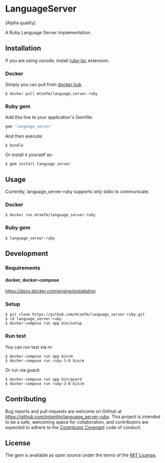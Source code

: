 # LanguageServer

[Alpha quality]

A Ruby Language Server implementation.

## Installation

If you are using vscode, install [ruby-lsc](https://marketplace.visualstudio.com/items?itemName=mtsmfm.ruby-lsc) extension.

### Docker

Simply you can pull from [docker hub](https://hub.docker.com/r/mtsmfm/language_server-ruby/)

    $ docker pull mtsmfm/language_server-ruby

### Ruby gem

Add this line to your application's Gemfile:

```ruby
gem 'language_server'
```

And then execute:

    $ bundle

Or install it yourself as:

    $ gem install language_server

## Usage

Currently, language_server-ruby supports only stdio to communicate.

### Docker

    $ docker run mtsmfm/language_server-ruby

### Ruby gem

    $ language_server-ruby

## Development

### Requirements

#### docker, docker-compose

https://docs.docker.com/engine/installation

### Setup

    $ git clone https://github.com/mtsmfm/language_server-ruby.git
    $ cd language_server-ruby
    $ docker-compose run app bin/setup

### Run test

You can run test via m:

    $ docker-compose run app bin/m
    $ docker-compose run ruby-3-0 bin/m

Or run via guard:

    $ docker-compose run app bin/guard
    $ docker-compose run ruby-3-0 bin/m

## Contributing

Bug reports and pull requests are welcome on GitHub at https://github.com/mtsmfm/language_server-ruby. This project is intended to be a safe, welcoming space for collaboration, and contributors are expected to adhere to the [Contributor Covenant](http://contributor-covenant.org) code of conduct.


## License

The gem is available as open source under the terms of the [MIT License](http://opensource.org/licenses/MIT).
